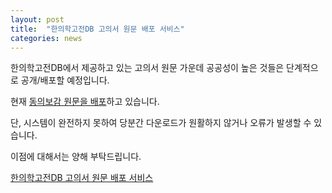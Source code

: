 ```yaml
---
layout: post
title:  "한의학고전DB 고의서 원문 배포 서비스"
categories: news
---
```


한의학고전DB에서 제공하고 있는 고의서 원문 가운데 공공성이 높은 것들은 단계적으로 공개/배포할 예정입니다.

현재 [동의보감 원문을 배포](https://kmongoing.github.io/apps/dist-texts/app.html#/Book/8)하고 있습니다. 

단, 시스템이 완전하지 못하여 당분간 다운로드가 원활하지 않거나 오류가 발생할 수 있습니다. 

이점에 대해서는 양해 부탁드립니다. 

[한의학고전DB 고의서 원문 배포 서비스](https://kmongoing.github.io/apps/dist-texts/app.html)


